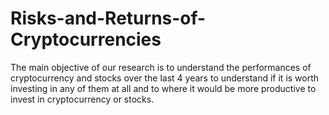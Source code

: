 # Risks-and-Returns-of-Cryptocurrencies
The main objective of our research is to understand the performances of cryptocurrency and stocks over the last 4 years to understand if it is worth investing in any of them at all and to where it would be more productive to invest in cryptocurrency or stocks.
